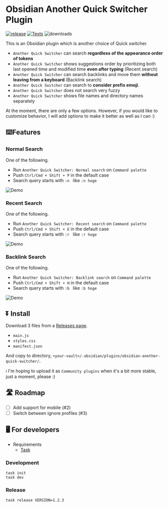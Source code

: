 # Obsidian Another Quick Switcher Plugin

[![release](https://img.shields.io/github/release/tadashi-aikawa/obsidian-another-quick-switcher.svg)](https://github.com/tadashi-aikawa/obsidian-another-quick-switcher/releases/latest)
[![Tests](https://github.com/tadashi-aikawa/obsidian-another-quick-switcher/workflows/Tests/badge.svg)](https://github.com/tadashi-aikawa/obsidian-another-quick-switcher/actions)
![downloads](https://img.shields.io/github/downloads/tadashi-aikawa/obsidian-another-quick-switcher/total)

This is an Obsidian plugin which is another choice of Quick switcher.

- `Another Quick Switcher` can search **regardless of the appearance order of tokens**
- `Another Quick Switcher` shows suggestions order by prioritizing both last opened time and modified time **even after typing** (Recent search)
- `Another Quick Switcher` can search backlinks and move them **without leaving from a keyboard** (Backlink search)
- `Another Quick Switcher` can search to **consider prefix emoji**.
- `Another Quick Switcher` does not search very fuzzy
- `Another Quick Switcher` shows file names and directory names separately

At the moment, there are only a few options. However, if you would like to customize behavior, I will add options to make it better as well as I can :)

## ⌨️Features

### Normal Search

One of the following.

- Run `Another Quick Switcher: Normal search` on `Command palette`
- Push `Ctrl/Cmd + Shift + P` in the default case
- Search query starts with `:n ` like `:n hoge`

![Demo](https://raw.githubusercontent.com/tadashi-aikawa/obsidian-another-quick-switcher/master/demo/normal.gif)

### Recent Search

One of the following.

- Run `Another Quick Switcher: Recent search` on `Command palette`
- Push `Ctrl/Cmd + Shift + E` in the default case
- Search query starts with `:r ` like `:r hoge`

![Demo](https://raw.githubusercontent.com/tadashi-aikawa/obsidian-another-quick-switcher/master/demo/recent.gif)

### Backlink Search

One of the following.

- Run `Another Quick Switcher: Backlink search` on `Command palette`
- Push `Ctrl/Cmd + Shift + H` in the default case
- Search query starts with `:b ` like `:b hoge`

![Demo](https://raw.githubusercontent.com/tadashi-aikawa/obsidian-another-quick-switcher/master/demo/backlink.gif)

## ⏬ Install

Download 3 files from a [Releases page].

- `main.js`
- `styles.css`
- `manifest.json`

And copy to directory, `<your-vault>/.obsidian/plugins/obsidian-another-quick-switcher/`.

ℹ I'm hoping to upload it as `Community plugins` when it's a bit more stable, just a moment, please :)

[releases page]: https://github.com/tadashi-aikawa/obsidian-another-quick-switcher/releases/latest

## 🛣 Roadmap

- [ ] Add support for mobile (#2)
- [ ] Switch between ignore profiles (#3)

## 🖥️ For developers

- Requirements
  - [Task]

### Development

```console
task init
task dev
```

### Release

```console
task release VERSION=1.2.3
```

[task]: https://github.com/go-task/task
